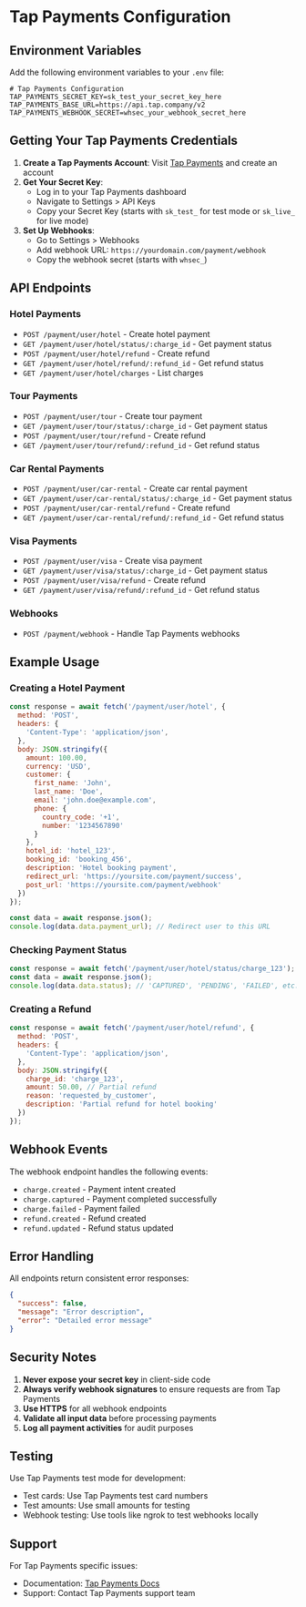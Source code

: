 # Tap Payments Configuration

## Environment Variables

Add the following environment variables to your `.env` file:

```env
# Tap Payments Configuration
TAP_PAYMENTS_SECRET_KEY=sk_test_your_secret_key_here
TAP_PAYMENTS_BASE_URL=https://api.tap.company/v2
TAP_PAYMENTS_WEBHOOK_SECRET=whsec_your_webhook_secret_here
```

## Getting Your Tap Payments Credentials

1. **Create a Tap Payments Account**: Visit [Tap Payments](https://www.tap.company/) and create an account
2. **Get Your Secret Key**: 
   - Log in to your Tap Payments dashboard
   - Navigate to Settings > API Keys
   - Copy your Secret Key (starts with `sk_test_` for test mode or `sk_live_` for live mode)
3. **Set Up Webhooks**:
   - Go to Settings > Webhooks
   - Add webhook URL: `https://yourdomain.com/payment/webhook`
   - Copy the webhook secret (starts with `whsec_`)

## API Endpoints

### Hotel Payments
- `POST /payment/user/hotel` - Create hotel payment
- `GET /payment/user/hotel/status/:charge_id` - Get payment status
- `POST /payment/user/hotel/refund` - Create refund
- `GET /payment/user/hotel/refund/:refund_id` - Get refund status
- `GET /payment/user/hotel/charges` - List charges

### Tour Payments
- `POST /payment/user/tour` - Create tour payment
- `GET /payment/user/tour/status/:charge_id` - Get payment status
- `POST /payment/user/tour/refund` - Create refund
- `GET /payment/user/tour/refund/:refund_id` - Get refund status

### Car Rental Payments
- `POST /payment/user/car-rental` - Create car rental payment
- `GET /payment/user/car-rental/status/:charge_id` - Get payment status
- `POST /payment/user/car-rental/refund` - Create refund
- `GET /payment/user/car-rental/refund/:refund_id` - Get refund status

### Visa Payments
- `POST /payment/user/visa` - Create visa payment
- `GET /payment/user/visa/status/:charge_id` - Get payment status
- `POST /payment/user/visa/refund` - Create refund
- `GET /payment/user/visa/refund/:refund_id` - Get refund status

### Webhooks
- `POST /payment/webhook` - Handle Tap Payments webhooks

## Example Usage

### Creating a Hotel Payment

```javascript
const response = await fetch('/payment/user/hotel', {
  method: 'POST',
  headers: {
    'Content-Type': 'application/json',
  },
  body: JSON.stringify({
    amount: 100.00,
    currency: 'USD',
    customer: {
      first_name: 'John',
      last_name: 'Doe',
      email: 'john.doe@example.com',
      phone: {
        country_code: '+1',
        number: '1234567890'
      }
    },
    hotel_id: 'hotel_123',
    booking_id: 'booking_456',
    description: 'Hotel booking payment',
    redirect_url: 'https://yoursite.com/payment/success',
    post_url: 'https://yoursite.com/payment/webhook'
  })
});

const data = await response.json();
console.log(data.data.payment_url); // Redirect user to this URL
```

### Checking Payment Status

```javascript
const response = await fetch('/payment/user/hotel/status/charge_123');
const data = await response.json();
console.log(data.data.status); // 'CAPTURED', 'PENDING', 'FAILED', etc.
```

### Creating a Refund

```javascript
const response = await fetch('/payment/user/hotel/refund', {
  method: 'POST',
  headers: {
    'Content-Type': 'application/json',
  },
  body: JSON.stringify({
    charge_id: 'charge_123',
    amount: 50.00, // Partial refund
    reason: 'requested_by_customer',
    description: 'Partial refund for hotel booking'
  })
});
```

## Webhook Events

The webhook endpoint handles the following events:
- `charge.created` - Payment intent created
- `charge.captured` - Payment completed successfully
- `charge.failed` - Payment failed
- `refund.created` - Refund created
- `refund.updated` - Refund status updated

## Error Handling

All endpoints return consistent error responses:

```json
{
  "success": false,
  "message": "Error description",
  "error": "Detailed error message"
}
```

## Security Notes

1. **Never expose your secret key** in client-side code
2. **Always verify webhook signatures** to ensure requests are from Tap Payments
3. **Use HTTPS** for all webhook endpoints
4. **Validate all input data** before processing payments
5. **Log all payment activities** for audit purposes

## Testing

Use Tap Payments test mode for development:
- Test cards: Use Tap Payments test card numbers
- Test amounts: Use small amounts for testing
- Webhook testing: Use tools like ngrok to test webhooks locally

## Support

For Tap Payments specific issues:
- Documentation: [Tap Payments Docs](https://www.tap.company/docs)
- Support: Contact Tap Payments support team
